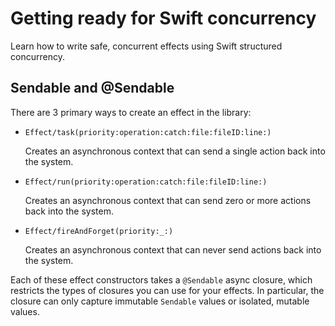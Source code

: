 #  Getting ready for Swift concurrency

Learn how to write safe, concurrent effects using Swift structured concurrency.

## Sendable and @Sendable

There are 3 primary ways to create an effect in the library:

* ``Effect/task(priority:operation:catch:file:fileID:line:)``
  
  Creates an asynchronous context that can send a single action back into the system.

* ``Effect/run(priority:operation:catch:file:fileID:line:)``

  Creates an asynchronous context that can send zero or more actions back into the system.

* ``Effect/fireAndForget(priority:_:)``

  Creates an asynchronous context that can never send actions back into the system. 

Each of these effect constructors takes a `@Sendable` async closure, which restricts the types of closures you can use for your effects. In particular, the closure can only capture immutable `Sendable` values or isolated, mutable values.
